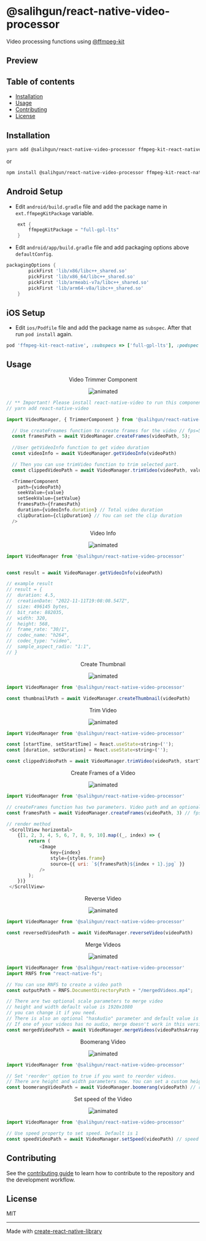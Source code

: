 # @salihgun/react-native-video-processor

Video processing functions using [@ffmpeg-kit](https://github.com/arthenica/ffmpeg-kit)

## Preview

## Table of contents

- [Installation](#installation)
- [Usage](#usage)
- [Contributing](#contributing)
- [License](#license)

## Installation

```sh
yarn add @salihgun/react-native-video-processor ffmpeg-kit-react-native
```

or

```sh
npm install @salihgun/react-native-video-processor ffmpeg-kit-react-native
```

## Android Setup

- Edit `android/build.gradle` file and add the package name in `ext.ffmpegKitPackage` variable.

```gradle
    ext {
        ffmpegKitPackage = "full-gpl-lts"
    }
```

- Edit `android/app/build.gradle` file and add packaging options above `defaultConfig`.

```gradle
packagingOptions {
        pickFirst 'lib/x86/libc++_shared.so'
        pickFirst 'lib/x86_64/libc++_shared.so'
        pickFirst 'lib/armeabi-v7a/libc++_shared.so'
        pickFirst 'lib/arm64-v8a/libc++_shared.so'
    }
```

## iOS Setup

- Edit `ios/Podfile` file and add the package name as `subspec`. After that run `pod install` again.

```ruby
pod 'ffmpeg-kit-react-native', :subspecs => ['full-gpl-lts'], :podspec => '../node_modules/ffmpeg-kit-react-native/ffmpeg-kit-react-native.podspec'
```

## Usage

<p align="center">Video Trimmer Component</p>

<p align="center">
  <img src="https://user-images.githubusercontent.com/47421572/216847946-2c3eb232-f5a4-4aab-b315-045423b09a25.gif" alt="animated" />
</p>

```js
// ** Important! Please install react-native-video to run this component.
// yarn add react-native-video

import VideoManager, { TrimmerComponent } from '@salihgun/react-native-video-processor'

  // Use createFreames function to create frames for the video // fps=5 for the example
  const framesPath = await VideoManager.createFrames(videoPath, 5);
  
  //User getVideoInfo function to get video duration
  const videoInfo = await VideoManager.getVideoInfo(videoPath)

  // Then you can use trimVideo function to trim selected part.
  const clippedVideoPath = await VideoManager.trimVideo(videoPath, value, clipDuration)

  <TrimmerComponent
    path={videoPath}
    seekValue={value}
    setSeekValue={setValue}
    framesPath={framesPath}
    duration={videoInfo.duration} // Total video duration
    clipDuration={clipDuration} // You can set the clip duration
  />
```


<p align="center">Video Info</p>

<p align="center">
  <img src="https://user-images.githubusercontent.com/47421572/207990236-dc080b28-ef07-4b2b-8c4b-93e20e560ffb.gif" alt="animated" />
</p>

```js
import VideoManager from '@salihgun/react-native-video-processor'


const result = await VideoManager.getVideoInfo(videoPath)

// example result
// result = {
//  duration: 4.5,
//  creationDate: "2022-11-11T19:08:08.547Z",
//  size: 496145 bytes,
//  bit_rate: 882035,
//  width: 320,
//  height: 568,
//  frame_rate: "30/1",
//  codec_name: "h264",
//  codec_type: "video",
//  sample_aspect_radio: "1:1",
// }
```

<p align="center">Create Thumbnail</p>

<p align="center">
  <img src="https://user-images.githubusercontent.com/47421572/207992898-5ae3e11a-779d-46e4-9b0d-79269ada5724.gif" alt="animated" />
</p>

```js
import VideoManager from '@salihgun/react-native-video-processor'

const thumbnailPath = await VideoManager.createThumbnail(videoPath)
```


<p align="center">Trim Video</p>

<p align="center">
  <img src="https://user-images.githubusercontent.com/47421572/207992962-2a2ddd1f-14d5-43a5-8753-c19785791a6f.gif" alt="animated" />
</p>

```js
import VideoManager from '@salihgun/react-native-video-processor'

const [startTime, setStartTime] = React.useState<string>('');
const [duration, setDuration] = React.useState<string>('');

const clippedVideoPath = await VideoManager.trimVideo(videoPath, startTime, duration)
```

<p align="center">Create Frames of a Video</p>

<p align="center">
  <img src="https://user-images.githubusercontent.com/47421572/207993033-b5e1ac96-556a-46e6-969e-33b1c9e5c719.gif" alt="animated" />
</p>

```js
import VideoManager from '@salihgun/react-native-video-processor'

// createFrames function has two parameters. Video path and an optional fps value which is default 1
const framesPath = await VideoManager.createFrames(videoPath, 3) // fps = 3

// render method
 <ScrollView horizontal>
    {[1, 2, 3, 4, 5, 6, 7, 8, 9, 10].map((_, index) => {
        return (
            <Image
                key={index}
                style={styles.frame}
                source={{ uri: `${framesPath}${index + 1}.jpg` }}
            />
        );
    })}
 </ScrollView>

```

<p align="center">Reverse Video</p>

<p align="center">
  <img src="https://user-images.githubusercontent.com/47421572/207993117-96db9881-2f44-47b7-abe1-e8eed40ff70f.gif" alt="animated" />
</p>

```js
import VideoManager from '@salihgun/react-native-video-processor'

const reversedVideoPath = await VideoManager.reverseVideo(videoPath)

```

<p align="center">Merge Videos</p>

<p align="center">
  <img src="https://user-images.githubusercontent.com/47421572/207993209-39fd297d-bf04-4cc6-8832-641c6d32d056.gif" alt="animated" />
</p>

```js
import VideoManager from '@salihgun/react-native-video-processor'
import RNFS from "react-native-fs";

// You can use RNFS to create a video path
const outputPath = RNFS.DocumentDirectoryPath + "/mergedVideos.mp4";

// There are two optional scale parameters to merge video
// height and width default value is 1920x1080
// you can change it if you need.
// There is also an optional "hasAudio" parameter and default value is true.
// If one of your videos has no audio, merge doesn't work in this version.
const mergedVideoPath = await VideoManager.mergeVideos(videoPathsArray,outputPath);

```

<p align="center">Boomerang Video</p>

<p align="center">
  <img src="https://user-images.githubusercontent.com/47421572/207993269-a2c35cf0-71e2-4911-a76e-5a94f5f5e128.gif" alt="animated" />
</p>

```js
import VideoManager from '@salihgun/react-native-video-processor'

// Set 'reorder' option to true if you want to reorder videos.
// There are height and width parameters now. You can set a custom height and/or width.
const boomerangVideoPath = await VideoManager.boomerang(videoPath) // reorder = false

```

<p align="center">Set speed of the Video</p>

<p align="center">
  <img src="https://user-images.githubusercontent.com/47421572/217052414-2658de1c-b186-4ba6-a7d4-1e1bb1a8737e.gif" alt="animated" />
</p>

```js
import VideoManager from '@salihgun/react-native-video-processor'

// Use speed property to set speed. Default is 1
const speedVideoPath = await VideoManager.setSpeed(videoPath) // speed = 1

```

## Contributing

See the [contributing guide](CONTRIBUTING.md) to learn how to contribute to the repository and the development workflow.

## License

MIT

---

Made with [create-react-native-library](https://github.com/callstack/react-native-builder-bob)
